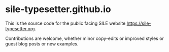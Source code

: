 # sile-typesetter.github.io

This is the source code for the public facing SILE website https://sile-typesetter.org.

Contributions are welcome, whether minor copy-edits or improved styles or guest blog posts or new examples.
